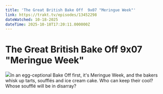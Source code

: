 ```yaml
---
title: 'The Great British Bake Off  9x07 "Meringue Week"' 
link: https://trakt.tv/episodes/13452298
dateWatched: 10-18-2025
dateTime: 2025-10-18T17:20:11.000000Z
---
```

# The Great British Bake Off  9x07 "Meringue Week"

![](https://walter-r2.trakt.tv/images/episodes/013/452/298/screenshots/thumb/2c98064fb2.jpg)In an egg-ceptional Bake Off first, it's Meringue Week, and the bakers whisk up tarts, soufflés and ice cream cake. Who can keep their cool? Whose soufflé will be in disarray?